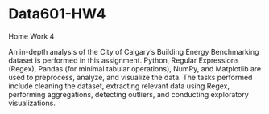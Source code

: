 # Data601-HW4

Home Work 4

 An in-depth analysis of the City of Calgary’s Building Energy Benchmarking dataset is performed in this assignment.  Python, Regular Expressions (Regex), Pandas (for minimal tabular operations), NumPy, and Matplotlib are used to preprocess, analyze, and visualize the data. The tasks performed include cleaning the dataset, extracting relevant data using Regex, performing aggregations, detecting outliers, and conducting exploratory visualizations.
